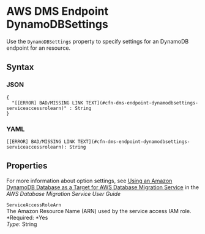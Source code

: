 # AWS DMS Endpoint DynamoDBSettings<a name="aws-properties-dms-endpoint-dynamodbsettings"></a>

Use the `DynamoDBSettings` property to specify settings for an DynamoDB endpoint for an  resource\.

## Syntax<a name="w3ab2c21c14d496b5"></a>

### JSON<a name="aws-properties-dms-endpoint-dynamodbsettings-syntax.json"></a>

```
{
  "[[ERROR] BAD/MISSING LINK TEXT](#cfn-dms-endpoint-dynamodbsettings-serviceaccessrolearn)" : String
}
```

### YAML<a name="aws-properties-dms-endpoint-dynamodbsettings-syntax.yaml"></a>

```
[[ERROR] BAD/MISSING LINK TEXT](#cfn-dms-endpoint-dynamodbsettings-serviceaccessrolearn): String
```

## Properties<a name="w3ab2c21c14d496b7"></a>

For more information about option settings, see [Using an Amazon DynamoDB Database as a Target for AWS Database Migration Service](http://docs.aws.amazon.com/dms/latest/userguide/CHAP_Target.DynamoDB.html) in the *AWS Database Migration Service User Guide*

`ServiceAccessRoleArn`  
The Amazon Resource Name \(ARN\) used by the service access IAM role\.  
*Required: *Yes  
*Type*: String